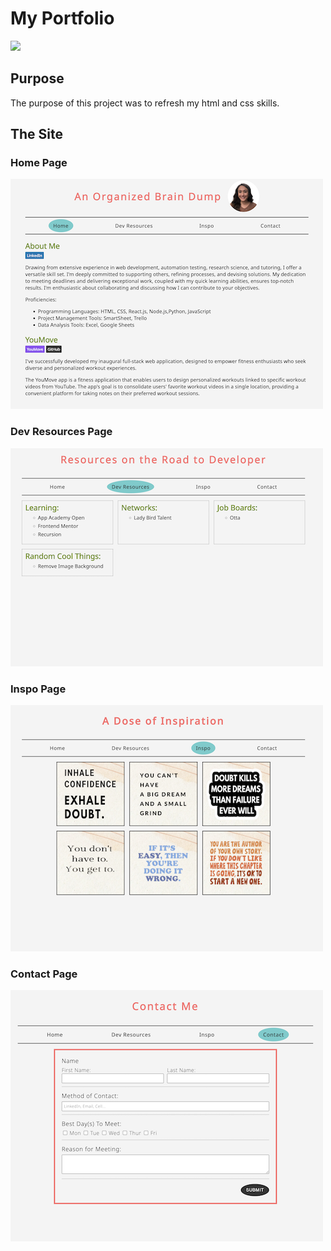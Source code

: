 # My Portfolio

[<img src="https://img.shields.io/badge/LinkedIn-0077B5?style=for-the-badge&logo=linkedin&logoColor=white" />](https://www.linkedin.com/in/yazminmtorres/)

## Purpose

The purpose of this project was to refresh my html and css skills.

## The Site

### Home Page

<img src="images/home-page.png" width="500" height="368">

### Dev Resources Page

<img src="images/dev-resources-page.png" width="500" height="349">

### Inspo Page

<img src="images/inspo-page.png" width="500" height="394">

### Contact Page

<img src="images/contact-page.png" width="500" height="402">
